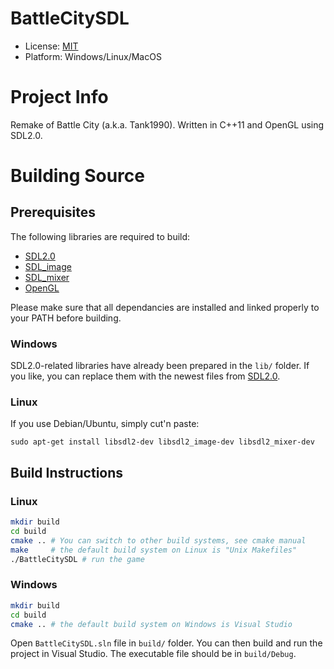 # BattleCitySDL

* License: [MIT](https://mit-license.org/)
* Platform: Windows/Linux/MacOS

# Project Info

Remake of Battle City (a.k.a. Tank1990). Written in C++11 and OpenGL using SDL2.0.

# Building Source

## Prerequisites

The following libraries are required to build:

- [SDL2.0](https://www.libsdl.org/download-2.0.php)
- [SDL_image](https://www.libsdl.org/projects/SDL_image/)
- [SDL_mixer](https://www.libsdl.org/projects/SDL_mixer/)
- [OpenGL](https://www.opengl.org/)

Please make sure that all dependancies are installed and linked properly to your PATH before building.

### Windows
SDL2.0-related libraries have already been prepared in the `lib/` folder. If you like, you can replace them with the newest files from [SDL2.0](https://www.libsdl.org/download-2.0.php).

### Linux
If you use Debian/Ubuntu, simply cut'n paste:
```
sudo apt-get install libsdl2-dev libsdl2_image-dev libsdl2_mixer-dev
```

## Build Instructions

### Linux
```bash
mkdir build
cd build
cmake .. # You can switch to other build systems, see cmake manual
make     # the default build system on Linux is "Unix Makefiles"
./BattleCitySDL # run the game
```
### Windows
```bash
mkdir build
cd build
cmake .. # the default build system on Windows is Visual Studio
```
Open `BattleCitySDL.sln` file in `build/` folder. You can then build and run the project in Visual Studio. The executable file should be in `build/Debug`.
